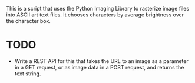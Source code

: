 This is a script that uses the Python Imaging Library to rasterize image files into ASCII art text files. It chooses characters by average brightness over the character box. 

TODO
====
* Write a REST API for this that takes the URL to an image as a parameter in a GET request, or as image data in a POST request, and returns the text string. 
